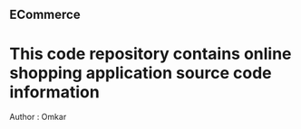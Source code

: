 ## ECommerce
# This code repository contains online shopping application source code information
Author : Omkar 

